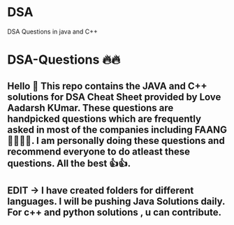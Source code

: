 # DSA
 DSA Questions in java and C++
# DSA-Questions 🔥🔥
## Hello 👋 This repo contains the JAVA and C++ solutions for DSA Cheat Sheet provided by Love Aadarsh KUmar. These questions are handpicked questions which are frequently asked in most of the companies including FAANG 👩‍💻👨‍💻. I am personally doing these questions and recommend everyone to do atleast these questions. All the best 👍👍.
## EDIT ->  I have created folders for different languages. I will be pushing Java Solutions daily. For c++ and python solutions , u can contribute.
